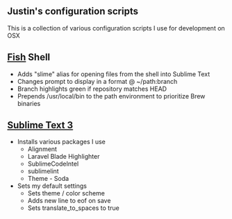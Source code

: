 Justin's configuration scripts
------------------------------

This is a collection of various configuration scripts I use for development on OSX

[Fish](http://fishshell.com) Shell
----------------------------------
* Adds "slime" alias for opening files from the shell into Sublime Text
* Changes prompt to display in a format <username>@<hostname> ~/path:branch
* Branch highlights green if repository matches HEAD
* Prepends /usr/local/bin to the path environment to prioritize Brew binaries

[Sublime Text 3](http://http://www.sublimetext.com/3)
-----------------------------------------------------
* Installs various packages I use
    * Alignment
    * Laravel Blade Highlighter
    * SublimeCodeIntel
    * sublimelint
    * Theme - Soda
* Sets my default settings
    * Sets theme / color scheme
    * Adds new line to eof on save
    * Sets translate_to_spaces to true
